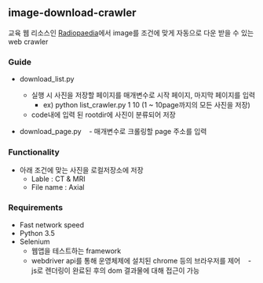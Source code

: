 ## image-download-crawler
교육 웹 리소스인 [Radiopaedia](https://radiopaedia.org/cases/)에서 image를 조건에 맞게 자동으로 다운 받을 수 있는 web crawler

### Guide
- download_list.py
    - 실행 시 사진을 저장할 페이지를 매개변수로 시작 페이지, 마지막 페이지를 입력
        - ex) python list_crawler.py 1 10 (1 ~ 10page까지의 모든 사진을 저장)
    - code내에 입력 된 rootdir에 사진이 분류되어 저장

- download_page.py
    - 매개변수로 크롤링할 page 주소를 입력

### Functionality
- 아래 조건에 맞는 사진을 로컬저장소에 저장 
    - Lable : CT & MRI
    - File name : Axial
 
### Requirements
- Fast network speed
- Python 3.5
- Selenium
    - 웹앱을 테스트하는 framework
    - webdriver api를 통해 운영체제에 설치된 chrome 등의 브라우저를 제어
    - js로 렌더링이 완료된 후의 dom 결과물에 대해 접근이 가능
